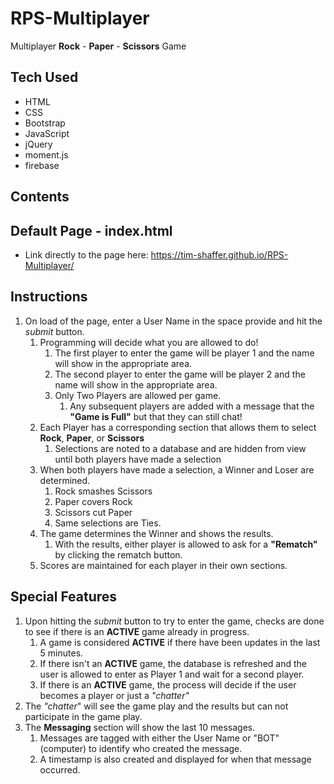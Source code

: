 # RPS-Multiplayer
Multiplayer **Rock** - **Paper** - **Scissors** Game

## Tech Used
* HTML 
* CSS
* Bootstrap
* JavaScript
* jQuery
* moment.js
* firebase 

## Contents

## Default Page - index.html
* Link directly to the page here:  https://tim-shaffer.github.io/RPS-Multiplayer/

## Instructions
1. On load of the page, enter a User Name in the space provide and hit the *submit* button.
    1. Programming will decide what you are allowed to do!
        1. The first player to enter the game will be player 1 and the name will show in the appropriate area. 
        1. The second player to enter the game will be player 2 and the name will show in the appropriate area. 
        1. Only Two Players are allowed per game.
            1. Any subsequent players are added with a message that the **"Game is Full"** but that they can still chat!
    1. Each Player has a corresponding section that allows them to select **Rock**, **Paper**, or **Scissors** 
        1. Selections are noted to a database and are hidden from view until both players have made a selection
    1. When both players have made a selection, a Winner and Loser are determined.
        1. Rock smashes Scissors
        1. Paper covers Rock
        1. Scissors cut Paper
        1. Same selections are Ties.
    1. The game determines the Winner and shows the results.
        1.  With the results, either player is allowed to ask for a **"Rematch"** by clicking the rematch button.
    1. Scores are maintained for each player in their own sections.

## Special Features
1. Upon hitting the *submit* button to try to enter the game, checks are done to see if there is an **ACTIVE** game already in progress.
    1. A game is considered **ACTIVE** if there have been updates in the last 5 minutes.
    1. If there isn't an **ACTIVE** game, the database is refreshed and the user is allowed to enter as Player 1 and wait for a second player.
    1. If there is an **ACTIVE** game, the process will decide if the user becomes a player or just a *"chatter"*
1. The *"chatter*" will see the game play and the results but can not participate in the game play.
1. The **Messaging** section will show the last 10 messages.
    1. Messages are tagged with either the User Name or "BOT" (computer) to identify who created the message.
    1. A timestamp is also created and displayed for when that message occurred.
    

    
